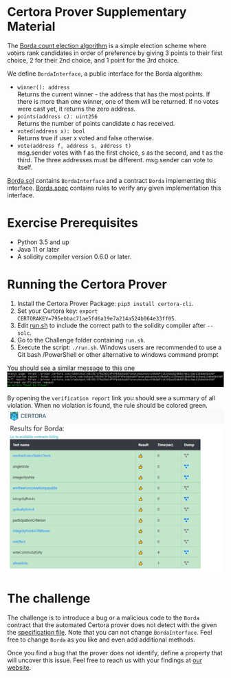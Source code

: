 # Certora Prover Supplementary Material
The [Borda count election algorithm](https://en.wikipedia.org/wiki/Borda_count) is a simple election scheme where voters rank candidates in order of preference by giving 3 points to their first choice, 2 for their 2nd choice, and 1 point for the 3rd choice. 

We define `BordaInterface`, a public interface for the Borda algorithm: 
   * `winner(): address`  
   Returns the current winner - the address that has the most points. If there is more than one winner, one of them will be returned. If no votes were cast yet, it returns the zero address.
   * `points(address c): uint256`  
   Returns the number of points candidate c has received.
   * `voted(address x): bool`  
   Returns true if user x voted and false otherwise.  
   * `vote(address f, address s, address t)`  
   msg.sender votes with f as the first choice, s as the second, and t as the third. The three addresses must be different. msg.sender can vote to itself.

[Borda.sol](Borda.sol) contains `BordaInterface` and a contract `Borda` implementing this interface.
[Borda.spec](Borda.spec) contains rules to verify any given implementation this interface.

# Exercise Prerequisites

   * Python 3.5 and up
   * Java 11 or later
   * A solidity compiler version 0.6.0 or later.

# Running the Certora Prover

1. Install the Certora Prover Package: `pip3 install certora-cli`.
2. Set your Certora key: `export CERTORAKEY=795ebbac71ae5fd6a19e7a214a524b064e33ff05`.
4. Edit [run.sh](run.sh) to include the correct path to the solidity compiler after `--solc`.
5. Go to the Challenge folder containing `run.sh`.
6. Execute the script: `./run.sh`. Windows users are recommended to use a Git bash /PowerShell or other alternative to windows command prompt 

You should see a similar message to this one ![success message](success_screenshot.PNG)

By opening the `verification report` link you should see a summary of all violation. When no violation is found, the rule should be colored green.
![green screen](green_verification_report.PNG)

# The challenge

The challenge is to introduce a bug or a malicious code to the `Borda` contract that the automated Certora prover does not detect with the given the [specification file](Borda.spec). Note that you can not change `BordaInterface`. Feel free to change `Borda` as you like and even add additional methods. 

Once you find a bug that the prover does not identify, define a property that will uncover this issue. 
Feel free to reach us with your findings at [our website](https://www.certora.com).
 